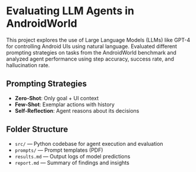 # Evaluating LLM Agents in AndroidWorld

This project explores the use of Large Language Models (LLMs) like GPT-4 for controlling Android UIs using natural language. Evaluated different prompting strategies on tasks from the AndroidWorld benchmark and analyzed agent performance using step accuracy, success rate, and hallucination rate.

##  Prompting Strategies
- **Zero-Shot**: Only goal + UI context
- **Few-Shot**: Exemplar actions with history
- **Self-Reflection**: Agent reasons about its decisions


## Folder Structure
- `src/` — Python codebase for agent execution and evaluation
- `prompts/` — Prompt templates (PDF)
- `results.md` — Output logs of model predictions
- `report.md` — Summary of findings and insights


